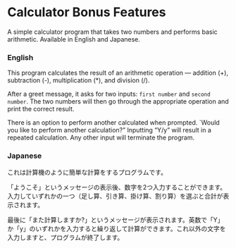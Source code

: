 # Calculator Bonus Features

A simple calculator program that takes two numbers and performs basic arithmetic. Available in English and Japanese.

### English

This program calculates the result of an arithmetic operation — addition (+), subtraction (-), multiplication (*), and division (/).

After a greet message, it asks for two inputs: `first number` and `second number`. The two numbers will then go through the appropriate operation and print the correct result.

There is an option to perform another calculated when prompted. `Would you like to perform another calculation?” Inputting “Y/y” will result in a repeated calculation. Any other input will terminate the program.

### Japanese

これは計算機のように簡単な計算をするプログラムです。

「ようこそ」というメッセージの表示後、数字を2つ入力することができます。入力していずれかの一つ（足し算、引き算、掛け算、割り算）を選ぶと合計が表示されます。

最後に「また計算しますか?」というメッセージが表示されます。英数で「Y」か「y」のいずれかを入力すると繰り返して計算ができます。これ以外の文字を入力しますと、プログラムが終了します。
